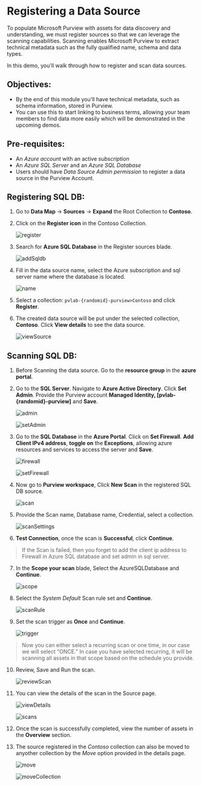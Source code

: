 # Registering a Data Source

To populate Microsoft Purview with assets for data discovery and understanding, we must register sources so that we can leverage the scanning capabilities. 
Scanning enables Microsoft Purview to extract technical metadata such as the fully qualified name, schema and data types.

In this demo, you'll walk through how to register and scan data sources.

## Objectives:

- By the end of this module you'll have technical metadata, such as schema information, stored in Purview. 
- You can use this to start linking to business terms, allowing your team members to find data more easily which will be demonstrated in the upcoming demos.

## Pre-requisites:

- An *Azure account* with an active *subscription*
- An *Azure SQL Server* and an *Azure SQL Database*
- Users should have *Data Source Admin permission* to register a data source in the Purview Account.

## Registering SQL DB:

1. Go to **Data Map** -> **Sources** -> **Expand** the Root Collection to **Contoso**.

2. Click on the **Register icon** in the Contoso Collection.

   ![register](./assets/3-1_register.jpg "register")

3. Search for **Azure SQL Database** in the Register sources blade.

   ![addSqldb](./assets/3-2_add_sqldb.jpg "add sqldb")

4. Fill in the data source name, select the Azure subscription and sql server name where the database is located.

   ![name](./assets/3-3_name.jpg "name")

5. Select a collection: ```pvlab-{randomid}-purview>Contoso``` and click **Register**.

6. The created data source will be put under the selected collection, **Contoso**. Click **View details** to see the data source.

   ![viewSource](./assets/3-4_view_source.jpg "view source")

## Scanning SQL DB:

1. Before Scanning the data source. Go to the **resource group** in the **azure portal**.

2. Go to the **SQL Server**. Navigate to **Azure Active Directory**. Click **Set Admin**.
   Provide the Purview account **Managed Identity, [pvlab-{randomid}-purview]** and **Save**.

   ![admin](./assets/3-5_admin.jpg "admin")

   ![setAdmin](./assets/3-6_set_admin.jpg "set admin")

3. Go to the **SQL Database** in the **Azure Portal**. Click on **Set Firewall**.
   **Add Client IPv4 address**, **toggle on** the **Exceptions**, allowing azure resources and services to access the server and **Save**.
   
   ![firewall](./assets/3-7_firewall.jpg "firewall")

   ![setFirewall](./assets/3-8_set_firewall.jpg "set firewall")

4. Now go to **Purview workspace**, Click **New Scan** in the registered SQL DB source.
   
   ![scan](./assets/3-9_scan.jpg "scan")

5. Provide the Scan name, Database name, Credential, select a collection.
   
   ![scanSettings](./assets/3-10_scan_settings.jpg "scan settings")
   
6. **Test Connection**, once the scan is **Successful**, click **Continue**.

> If the Scan is failed, then you forget to add the client ip address to Firewall in Azure SQL database and set admin in sql server.

7. In the **Scope your scan** blade, Select the AzureSQLDatabase and **Continue**.
   
   ![scope](./assets/3-11_scope.jpg "scope")

8. Select the _System Default_ Scan rule set and **Continue**.

   ![scanRule](./assets/3-12_scan_rule.jpg "scan rule")
   
9. Set the scan trigger as **Once** and **Continue**.
   
   ![trigger](./assets/3-13_trigger.jpg "trigger")
   
> Now you can either select a recurring scan or one time, in our case we will select “ONCE.” 
> In case you have selected recurring, it will be scanning all assets in that scope based on the schedule you provide. 

10. Review, Save and Run the scan.

    ![reviewScan](./assets/3-14_review_scan.jpg "review scan")
    
11. You can view the details of the scan in the Source page.

    ![viewDetails](./assets/3-15_view_details.jpg "view details")
    
    ![scans](./assets/3-16_scans.jpg "scans")

12. Once the scan is successfully completed, view the number of assets in the **Overview** section.

13. The source registered in the *Contoso* collection can also be moved to anyother collection by the *Move* option provided in the details page.

    ![move](./assets/3-17_move.jpg "move")
    
    ![moveCollection](./assets/3-18_move_collection.jpg "move collection")

